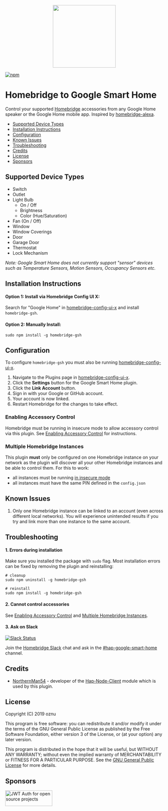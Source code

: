 <p align="center">
    <img src="https://user-images.githubusercontent.com/19808920/58770949-bd9c7900-857f-11e9-8558-5dfaffddffda.png" height="200">
</p>

[![npm](https://img.shields.io/npm/v/homebridge-gsh.svg)](https://www.npmjs.com/package/homebridge-gsh) 

# Homebridge to Google Smart Home

Control your supported [Homebridge](https://github.com/nfarina/homebridge) accessories from any Google Home speaker or the Google Home mobile app. Inspired by [homebridge-alexa](https://github.com/NorthernMan54/homebridge-alexa).

* [Supported Device Types](#supported-device-types)
* [Installation Instructions](#installation-instructions)
* [Configuration](#configuration)
* [Known Issues](#known-issues)
* [Troubleshooting](#troubleshooting)
* [Credits](#credits)
* [License](#license)
* [Sponsors](#sponsors)

## Supported Device Types

* Switch
* Outlet
* Light Bulb
    * On / Off
    * Brightness
    * Color (Hue/Saturation)
* Fan (On / Off)
* Window
* Window Coverings
* Door
* Garage Door
* Thermostat
* Lock Mechanism

*Note: Google Smart Home does not currently support "sensor" devices such as Temperature Sensors, Motion Sensors, Occupancy Sensors etc.*

## Installation Instructions

#### Option 1: Install via Homebridge Config UI X:

Search for "Google Home" in [homebridge-config-ui-x](https://github.com/oznu/homebridge-config-ui-x) and install `homebridge-gsh`.

#### Option 2: Manually Install:

```
sudo npm install -g homebridge-gsh
```

## Configuration

To configure `homebridge-gsh` you must also be running [homebridge-config-ui-x](https://github.com/oznu/homebridge-config-ui-x).

1. Navigate to the Plugins page in [homebridge-config-ui-x](https://github.com/oznu/homebridge-config-ui-x).
2. Click the **Settings** button for the Google Smart Home plugin.
3. Click the **Link Account** button.
4. Sign in with your Google or GitHub account.
5. Your account is now linked.
6. Restart Homebridge for the changes to take effect.

### Enabling Accessory Control

Homebridge must be running in insecure mode to allow accessory control via this plugin. See [Enabling Accessory Control](https://github.com/oznu/homebridge-config-ui-x/wiki/Enabling-Accessory-Control) for instructions.

### Multiple Homebridge Instances

This plugin **must** only be configured on one Homebridge instance on your network as the plugin will discover all your other Homebridge instances and be able to control them. For this to work:

* all instances must be running [in insecure mode](https://github.com/oznu/homebridge-config-ui-x/wiki/Enabling-Accessory-Control)
* all instances must have the same PIN defined in the `config.json`

## Known Issues

1. Only one Homebridge instance can be linked to an account (even across different local networks). You will experience unintended results if you try and link more than one instance to the same account.

## Troubleshooting

#### 1. Errors during installation

Make sure you installed the package with `sudo` flag. Most installation errors can be fixed by removing the plugin and reinstalling:

```shell
# cleanup
sudo npm uninstall -g homebridge-gsh

# reinstall
sudo npm install -g homebridge-gsh
```

#### 2. Cannot control accessories

See [Enabling Accessory Control](https://github.com/oznu/homebridge-config-ui-x/wiki/Enabling-Accessory-Control) and [Multiple Homebridge Instances](#multiple-homebridge-instances).

#### 3. Ask on Slack

[![Slack Status](https://slackin-znyruquwmv.now.sh/badge.svg)](https://slackin-znyruquwmv.now.sh)

Join the [Homebridge Slack](https://slackin-znyruquwmv.now.sh/) chat and ask in the [#hap-google-smart-home](https://homebridgeteam.slack.com/messages/CLDNFEZS9) channel.

## Credits

* [NorthernMan54](https://github.com/NorthernMan54) - developer of the [Hap-Node-Client](https://github.com/NorthernMan54/Hap-Node-Client) module which is used by this plugin.

## License

Copyright (C) 2019 oznu

This program is free software: you can redistribute it and/or modify it under the terms of the GNU General Public License as published by the Free Software Foundation, either version 3 of the License, or (at your option) any later version.

This program is distributed in the hope that it will be useful, but WITHOUT ANY WARRANTY; without even the implied warranty of MERCHANTABILITY or FITNESS FOR A PARTICULAR PURPOSE.  See the [GNU General Public License](./LICENSE) for more details.

## Sponsors

<a width="150" height="50" href="https://auth0.com/?utm_source=oss&utm_medium=gp&utm_campaign=oss" target="_blank" alt="Single Sign On & Token Based Authentication - Auth0"><img width="150" height="50" alt="JWT Auth for open source projects" src="https://cdn.auth0.com/oss/badges/a0-badge-dark.png"/></a>
